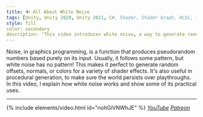 ```yaml
---
title: 🔊 All About White Noise
tags: [Unity, Unity 2020, Unity 2021, C#, Shader, Shader Graph, HLSL, Introduction, Math, Video]
style: fill
color: secondary 
description: "This video introduces white noise, a way to generate random numbers for shaders and procedural generation."
---
```


Noise, in graphics programming, is a function that produces pseudorandom numbers based purely on its input. Usually, it follows some pattern, but white noise has no pattern! This makes it perfect to generate random offsets, normals, or colors for a variety of shader effects. It's also useful in procedural generation, to make sure the world persists over playthroughs. In this video, I explain how white noise works and show some of its practical uses.

***

{% include elements/video.html id="nohGiVNWhJE" %}
*[YouTube](https://youtu.be/nohGiVNWhJE) [Patreon](https://www.patreon.com/posts/50655412)* 